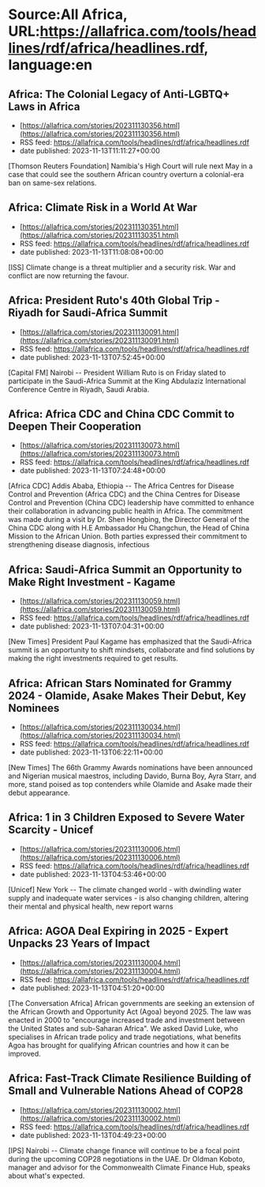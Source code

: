 # Source:All Africa, URL:https://allafrica.com/tools/headlines/rdf/africa/headlines.rdf, language:en

## Africa: The Colonial Legacy of Anti-LGBTQ+ Laws in Africa
 - [https://allafrica.com/stories/202311130356.html](https://allafrica.com/stories/202311130356.html)
 - RSS feed: https://allafrica.com/tools/headlines/rdf/africa/headlines.rdf
 - date published: 2023-11-13T11:11:27+00:00

[Thomson Reuters Foundation] Namibia's High Court will rule next May in a case that could see the southern African country overturn a colonial-era ban on same-sex relations.

## Africa: Climate Risk in a World At War
 - [https://allafrica.com/stories/202311130351.html](https://allafrica.com/stories/202311130351.html)
 - RSS feed: https://allafrica.com/tools/headlines/rdf/africa/headlines.rdf
 - date published: 2023-11-13T11:08:08+00:00

[ISS] Climate change is a threat multiplier and a security risk. War and conflict are now returning the favour.

## Africa: President Ruto's 40th Global Trip - Riyadh for Saudi-Africa Summit
 - [https://allafrica.com/stories/202311130091.html](https://allafrica.com/stories/202311130091.html)
 - RSS feed: https://allafrica.com/tools/headlines/rdf/africa/headlines.rdf
 - date published: 2023-11-13T07:52:45+00:00

[Capital FM] Nairobi -- President William Ruto is on Friday slated to participate in the Saudi-Africa Summit at the King Abdulaziz International Conference Centre in Riyadh, Saudi Arabia.

## Africa: Africa CDC and China CDC Commit to Deepen Their Cooperation
 - [https://allafrica.com/stories/202311130073.html](https://allafrica.com/stories/202311130073.html)
 - RSS feed: https://allafrica.com/tools/headlines/rdf/africa/headlines.rdf
 - date published: 2023-11-13T07:24:48+00:00

[Africa CDC] Addis Ababa, Ethiopia -- The Africa Centres for Disease Control and Prevention (Africa CDC) and the China Centres for Disease Control and Prevention (China CDC) leadership have committed to enhance their collaboration in advancing public health in Africa. The commitment was made during a visit by Dr. Shen Hongbing, the Director General of the China CDC along with H.E Ambassador Hu Changchun, the Head of China Mission to the African Union. Both parties expressed their commitment to strengthening disease diagnosis, infectious

## Africa: Saudi-Africa Summit an Opportunity to Make Right Investment - Kagame
 - [https://allafrica.com/stories/202311130059.html](https://allafrica.com/stories/202311130059.html)
 - RSS feed: https://allafrica.com/tools/headlines/rdf/africa/headlines.rdf
 - date published: 2023-11-13T07:04:31+00:00

[New Times] President Paul Kagame has emphasized that the Saudi-Africa summit is an opportunity to shift mindsets, collaborate and find solutions by making the right investments required to get results.

## Africa: African Stars Nominated for Grammy 2024 - Olamide, Asake Makes Their Debut, Key Nominees
 - [https://allafrica.com/stories/202311130034.html](https://allafrica.com/stories/202311130034.html)
 - RSS feed: https://allafrica.com/tools/headlines/rdf/africa/headlines.rdf
 - date published: 2023-11-13T06:22:11+00:00

[New Times] The 66th Grammy Awards nominations have been announced and Nigerian musical maestros, including Davido, Burna Boy, Ayra Starr, and more, stand poised as top contenders while Olamide and Asake made their debut appearance.

## Africa: 1 in 3 Children Exposed to Severe Water Scarcity - Unicef
 - [https://allafrica.com/stories/202311130006.html](https://allafrica.com/stories/202311130006.html)
 - RSS feed: https://allafrica.com/tools/headlines/rdf/africa/headlines.rdf
 - date published: 2023-11-13T04:53:46+00:00

[Unicef] New York -- The climate changed world - with dwindling water supply and inadequate water services - is also changing children, altering their mental and physical health, new report warns

## Africa: AGOA Deal Expiring in 2025 - Expert Unpacks 23 Years of Impact
 - [https://allafrica.com/stories/202311130004.html](https://allafrica.com/stories/202311130004.html)
 - RSS feed: https://allafrica.com/tools/headlines/rdf/africa/headlines.rdf
 - date published: 2023-11-13T04:51:20+00:00

[The Conversation Africa] African governments are seeking an extension of the African Growth and Opportunity Act (Agoa) beyond 2025. The law was enacted in 2000 to "encourage increased trade and investment between the United States and sub-Saharan Africa". We asked David Luke, who specialises in African trade policy and trade negotiations, what benefits Agoa has brought for qualifying African countries and how it can be improved.

## Africa: Fast-Track Climate Resilience Building of Small and Vulnerable Nations Ahead of COP28
 - [https://allafrica.com/stories/202311130002.html](https://allafrica.com/stories/202311130002.html)
 - RSS feed: https://allafrica.com/tools/headlines/rdf/africa/headlines.rdf
 - date published: 2023-11-13T04:49:23+00:00

[IPS] Nairobi -- Climate change finance will continue to be a focal point during the upcoming COP28 negotiations in the UAE. Dr Oldman Koboto, manager and advisor for the Commonwealth Climate Finance Hub, speaks about what's expected.

